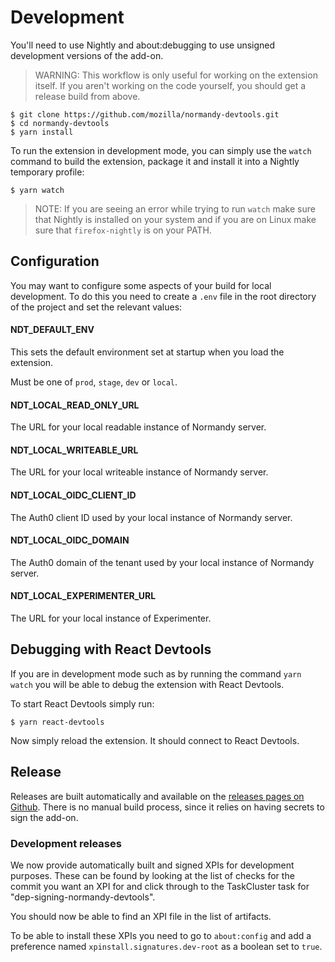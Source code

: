 # Development

You'll need to use Nightly and about:debugging to use unsigned development
versions of the add-on.

> WARNING: This workflow is only useful for working on the extension itself.
> If you aren't working on the code yourself, you should get a release build
> from above.

```
$ git clone https://github.com/mozilla/normandy-devtools.git
$ cd normandy-devtools
$ yarn install
```

To run the extension in development mode, you can simply use the `watch` command to
build the extension, package it and install it into a Nightly temporary profile:

```
$ yarn watch
```

> NOTE: If you are seeing an error while trying to run `watch` make sure that Nightly
> is installed on your system and if you are on Linux make sure that `firefox-nightly`
> is on your PATH.

## Configuration

You may want to configure some aspects of your build for local development.
To do this you need to create a `.env` file in the root directory of the 
project and set the relevant values:

#### NDT_DEFAULT_ENV

This sets the default environment set at startup when you load the 
extension.

Must be one of `prod`, `stage`, `dev` or `local`. 

#### NDT_LOCAL_READ_ONLY_URL

The URL for your local readable instance of Normandy server.

#### NDT_LOCAL_WRITEABLE_URL

The URL for your local writeable instance of Normandy server.

#### NDT_LOCAL_OIDC_CLIENT_ID

The Auth0 client ID used by your local instance of Normandy server.

#### NDT_LOCAL_OIDC_DOMAIN

The Auth0 domain of the tenant used by your local instance of Normandy 
server.

#### NDT_LOCAL_EXPERIMENTER_URL

The URL for your local instance of Experimenter.

## Debugging with React Devtools

If you are in development mode such as by running the command `yarn watch` you will 
be able to debug the extension with React Devtools. 

To start React Devtools simply run:
```
$ yarn react-devtools
```

Now simply reload the extension. It should connect to React Devtools.

## Release

Releases are built automatically and available on the
[releases pages on Github](https://github.com/mozilla/normandy-devtools/releases).
There is no manual build process, since it relies on having secrets to sign the add-on.

### Development releases

We now provide automatically built and signed XPIs for development purposes. These can 
be found by looking at the list of checks for the commit you want an XPI for and
click through to the TaskCluster task for "dep-signing-normandy-devtools".

You should now be able to find an XPI file in the list of artifacts.

To be able to install these XPIs you need to go to `about:config` and add a preference
named `xpinstall.signatures.dev-root` as a boolean set to `true`.

